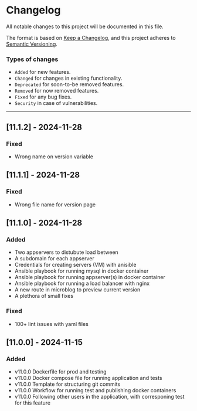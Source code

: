 # Changelog

All notable changes to this project will be documented in this file.

The format is based on [Keep a Changelog](https://keepachangelog.com/en/1.1.0/),
and this project adheres to [Semantic Versioning](https://semver.org/spec/v2.0.0.html).

### Types of changes

- `Added` for new features.
- `Changed` for changes in existing functionality.
- `Deprecated` for soon-to-be removed features.
- `Removed` for now removed features.
- `Fixed` for any bug fixes.
- `Security` in case of vulnerabilities.

---

## [11.1.2] - 2024-11-28

### Fixed

- Wrong name on version variable

## [11.1.1] - 2024-11-28

### Fixed

- Wrong file name for version page

## [11.1.0] - 2024-11-28

### Added

- Two appservers to distubute load between
- A subdomain for each appserver
- Credentials for creating servers (VM) with anisible
- Ansible playbook for running mysql in docker container
- Ansible playbook for running appserver(s) in docker container
- Ansible playbook for running a load balancer with nginx
- A new route in microblog to preview current version
- A plethora of small fixes

### Fixed

- 100+ lint issues with yaml files

## [11.0.0] - 2024-11-15

### Added

- v11.0.0 Dockerfile for prod and testing
- v11.0.0 Docker compose file for running application and tests
- v11.0.0 Template for structuring git commits
- v11.0.0 Workflow for running test and publishing docker containers
- v11.0.0 Following other users in the application, with corresponing test for this feature

